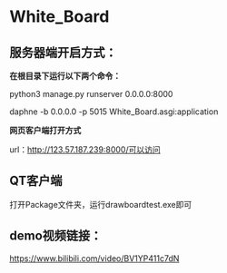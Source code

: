 # White_Board

## 服务器端开启方式：

**在根目录下运行以下两个命令：**

python3 manage.py runserver 0.0.0.0:8000

daphne -b 0.0.0.0 -p 5015 White_Board.asgi:application

**网页客户端打开方式**

url：http://123.57.187.239:8000/可以访问



## QT客户端

打开Package文件夹，运行drawboardtest.exe即可



## demo视频链接：

https://www.bilibili.com/video/BV1YP411c7dN